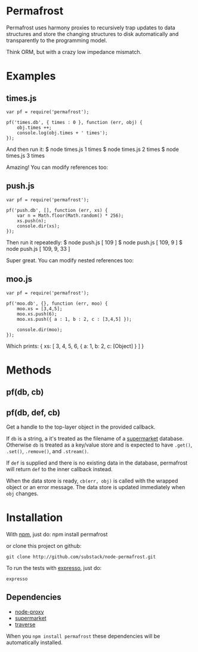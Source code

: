 Permafrost
==========

Permafrost uses harmony proxies to recursively trap updates to data structures
and store the changing structures to disk automatically and transparently to the
programming model.

Think ORM, but with a crazy low impedance mismatch.

Examples
========

times.js
--------

    var pf = require('permafrost');
    
    pf('times.db', { times : 0 }, function (err, obj) {
        obj.times ++;
        console.log(obj.times + ' times');
    });

And then run it:
    $ node times.js 
    1 times
    $ node times.js 
    2 times
    $ node times.js 
    3 times

Amazing! You can modify references too:

push.js
-------

    var pf = require('permafrost');

    pf('push.db', [], function (err, xs) {
        var n = Math.floor(Math.random() * 256);
        xs.push(n);
        console.dir(xs);
    });

Then run it repeatedly:
    $ node push.js 
    [ 109 ]
    $ node push.js 
    [ 109, 9 ]
    $ node push.js 
    [ 109, 9, 33 ]

Super great. You can modify nested references too:

moo.js
------

    var pf = require('permafrost');
    
    pf('moo.db', {}, function (err, moo) {
        moo.xs = [3,4,5];
        moo.xs.push(6);
        moo.xs.push({ a : 1, b : 2, c : [3,4,5] });
        
        console.dir(moo);
    });

Which prints:
    { xs: [ 3, 4, 5, 6, { a: 1, b: 2, c: [Object] } ] }

Methods
=======

pf(db, cb)
----------
pf(db, def, cb)
---------------

Get a handle to the top-layer object in the provided callback.

If `db` is a string, a it's treated as the filename of a
[supermarket](https://github.com/pkrumins/node-supermarket)
database. Otherwise `db` is treated as a key/value store and is expected to have
`.get()`, `.set()`, `.remove()`, and `.stream()`.

If `def` is supplied and there is no existing data in the database, permafrost
will return `def` to the inner callback instead.

When the data store is ready, `cb(err, obj)` is called with the wrapped object
or an error message. The data store is updated immediately when `obj` changes.

Installation
============

With [npm](http://github.com/isaacs/npm), just do:
    npm install permafrost

or clone this project on github:

    git clone http://github.com/substack/node-permafrost.git

To run the tests with [expresso](http://github.com/visionmedia/expresso),
just do:

    expresso

Dependencies
------------

* [node-proxy](https://github.com/brickysam26/node-proxy)
* [supermarket](https://github.com/pkrumins/node-supermarket)
* [traverse](https://github.com/pkrumins/node-supermarket)

When you `npm install permafrost` these dependencies will be automatically
installed.
